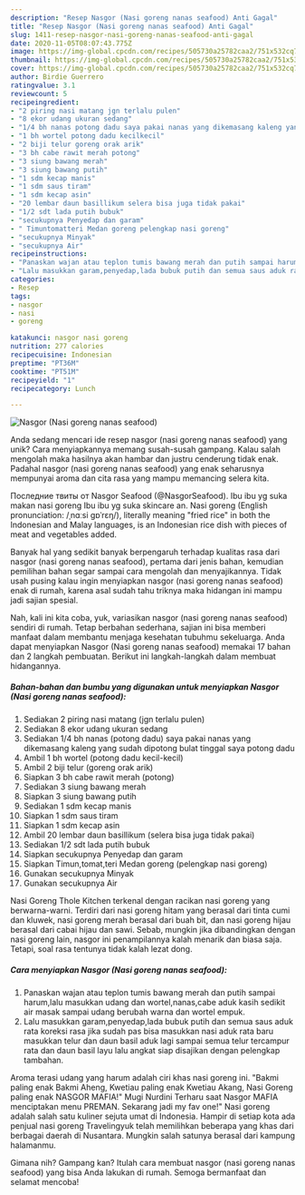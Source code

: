```yaml
---
description: "Resep Nasgor (Nasi goreng nanas seafood) Anti Gagal"
title: "Resep Nasgor (Nasi goreng nanas seafood) Anti Gagal"
slug: 1411-resep-nasgor-nasi-goreng-nanas-seafood-anti-gagal
date: 2020-11-05T08:07:43.775Z
image: https://img-global.cpcdn.com/recipes/505730a25782caa2/751x532cq70/nasgor-nasi-goreng-nanas-seafood-foto-resep-utama.jpg
thumbnail: https://img-global.cpcdn.com/recipes/505730a25782caa2/751x532cq70/nasgor-nasi-goreng-nanas-seafood-foto-resep-utama.jpg
cover: https://img-global.cpcdn.com/recipes/505730a25782caa2/751x532cq70/nasgor-nasi-goreng-nanas-seafood-foto-resep-utama.jpg
author: Birdie Guerrero
ratingvalue: 3.1
reviewcount: 5
recipeingredient:
- "2 piring nasi matang jgn terlalu pulen"
- "8 ekor udang ukuran sedang"
- "1/4 bh nanas potong dadu saya pakai nanas yang dikemasang kaleng yang sudah dipotong bulat tinggal saya potong dadu"
- "1 bh wortel potong dadu kecilkecil"
- "2 biji telur goreng orak arik"
- "3 bh cabe rawit merah potong"
- "3 siung bawang merah"
- "3 siung bawang putih"
- "1 sdm kecap manis"
- "1 sdm saus tiram"
- "1 sdm kecap asin"
- "20 lembar daun basillikum selera bisa juga tidak pakai"
- "1/2 sdt lada putih bubuk"
- "secukupnya Penyedap dan garam"
- " Timuntomatteri Medan goreng pelengkap nasi goreng"
- "secukupnya Minyak"
- "secukupnya Air"
recipeinstructions:
- "Panaskan wajan atau teplon tumis bawang merah dan putih sampai harum,lalu masukkan udang dan wortel,nanas,cabe aduk kasih sedikit air masak sampai udang berubah warna dan wortel empuk."
- "Lalu masukkan garam,penyedap,lada bubuk putih dan semua saus aduk rata koreksi rasa jika sudah pas bisa masukkan nasi aduk rata baru masukkan telur dan daun basil aduk lagi sampai semua telur tercampur rata dan daun basil layu lalu angkat siap disajikan dengan pelengkap tambahan."
categories:
- Resep
tags:
- nasgor
- nasi
- goreng

katakunci: nasgor nasi goreng 
nutrition: 277 calories
recipecuisine: Indonesian
preptime: "PT36M"
cooktime: "PT51M"
recipeyield: "1"
recipecategory: Lunch

---
```



![Nasgor (Nasi goreng nanas seafood)](https://img-global.cpcdn.com/recipes/505730a25782caa2/751x532cq70/nasgor-nasi-goreng-nanas-seafood-foto-resep-utama.jpg)

Anda sedang mencari ide resep nasgor (nasi goreng nanas seafood) yang unik? Cara menyiapkannya memang susah-susah gampang. Kalau salah mengolah maka hasilnya akan hambar dan justru cenderung tidak enak. Padahal nasgor (nasi goreng nanas seafood) yang enak seharusnya mempunyai aroma dan cita rasa yang mampu memancing selera kita.

Последние твиты от Nasgor Seafood (@NasgorSeafood). Ibu ibu yg suka makan nasi goreng Ibu ibu yg suka skincare an. Nasi goreng (English pronunciation: /ˌnɑːsi ɡɒˈrɛŋ/), literally meaning &#34;fried rice&#34; in both the Indonesian and Malay languages, is an Indonesian rice dish with pieces of meat and vegetables added.

Banyak hal yang sedikit banyak berpengaruh terhadap kualitas rasa dari nasgor (nasi goreng nanas seafood), pertama dari jenis bahan, kemudian pemilihan bahan segar sampai cara mengolah dan menyajikannya. Tidak usah pusing kalau ingin menyiapkan nasgor (nasi goreng nanas seafood) enak di rumah, karena asal sudah tahu triknya maka hidangan ini mampu jadi sajian spesial.


Nah, kali ini kita coba, yuk, variasikan nasgor (nasi goreng nanas seafood) sendiri di rumah. Tetap berbahan sederhana, sajian ini bisa memberi manfaat dalam membantu menjaga kesehatan tubuhmu sekeluarga. Anda dapat menyiapkan Nasgor (Nasi goreng nanas seafood) memakai 17 bahan dan 2 langkah pembuatan. Berikut ini langkah-langkah dalam membuat hidangannya.

<!--inarticleads1-->

##### Bahan-bahan dan bumbu yang digunakan untuk menyiapkan Nasgor (Nasi goreng nanas seafood):

1. Sediakan 2 piring nasi matang (jgn terlalu pulen)
1. Sediakan 8 ekor udang ukuran sedang
1. Sediakan 1/4 bh nanas (potong dadu) saya pakai nanas yang dikemasang kaleng yang sudah dipotong bulat tinggal saya potong dadu
1. Ambil 1 bh wortel (potong dadu kecil-kecil)
1. Ambil 2 biji telur (goreng orak arik)
1. Siapkan 3 bh cabe rawit merah (potong)
1. Sediakan 3 siung bawang merah
1. Siapkan 3 siung bawang putih
1. Sediakan 1 sdm kecap manis
1. Siapkan 1 sdm saus tiram
1. Siapkan 1 sdm kecap asin
1. Ambil 20 lembar daun basillikum (selera bisa juga tidak pakai)
1. Sediakan 1/2 sdt lada putih bubuk
1. Siapkan secukupnya Penyedap dan garam
1. Siapkan  Timun,tomat,teri Medan goreng (pelengkap nasi goreng)
1. Gunakan secukupnya Minyak
1. Gunakan secukupnya Air


Nasi Goreng Thole Kitchen terkenal dengan racikan nasi goreng yang berwarna-warni. Terdiri dari nasi goreng hitam yang berasal dari tinta cumi dan kluwek, nasi goreng merah berasal dari buah bit, dan nasi goreng hijau berasal dari cabai hijau dan sawi. Sebab, mungkin jika dibandingkan dengan nasi goreng lain, nasgor ini penampilannya kalah menarik dan biasa saja. Tetapi, soal rasa tentunya tidak kalah lezat dong. 

<!--inarticleads2-->

##### Cara menyiapkan Nasgor (Nasi goreng nanas seafood):

1. Panaskan wajan atau teplon tumis bawang merah dan putih sampai harum,lalu masukkan udang dan wortel,nanas,cabe aduk kasih sedikit air masak sampai udang berubah warna dan wortel empuk.
1. Lalu masukkan garam,penyedap,lada bubuk putih dan semua saus aduk rata koreksi rasa jika sudah pas bisa masukkan nasi aduk rata baru masukkan telur dan daun basil aduk lagi sampai semua telur tercampur rata dan daun basil layu lalu angkat siap disajikan dengan pelengkap tambahan.


Aroma terasi udang yang harum adalah ciri khas nasi goreng ini. &#34;Bakmi paling enak Bakmi Aheng, Kwetiau paling enak Kwetiau Akang, Nasi Goreng paling enak NASGOR MAFIA!&#34; Mugi Nurdini Terharu saat Nasgor MAFIA menciptakan menu PREMAN. Sekarang jadi my fav one!&#34; Nasi goreng adalah salah satu kuliner sejuta umat di Indonesia. Hampir di setiap kota ada penjual nasi goreng Travelingyuk telah memilihkan beberapa yang khas dari berbagai daerah di Nusantara. Mungkin salah satunya berasal dari kampung halamanmu. 

Gimana nih? Gampang kan? Itulah cara membuat nasgor (nasi goreng nanas seafood) yang bisa Anda lakukan di rumah. Semoga bermanfaat dan selamat mencoba!
